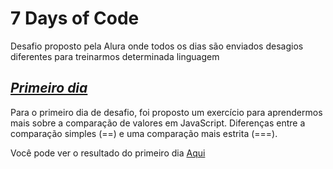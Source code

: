 # 7 Days of Code
 Desafio proposto pela Alura onde todos os dias são enviados desagios diferentes para treinarmos determinada linguagem

## ***<u>Primeiro dia</u>***
Para o primeiro dia de desafio, foi proposto um exercício para aprendermos mais sobre a comparação de valores em JavaScript. Diferenças entre a comparação simples (==) e uma comparação mais estrita (===).
<p>Você pode ver o resultado do primeiro dia <a href="dia1.js">Aqui</a>
